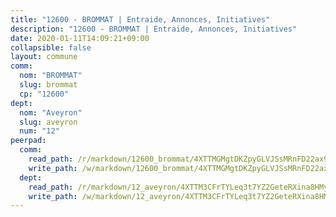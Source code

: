 ```yaml
---
title: "12600 - BROMMAT | Entraide, Annonces, Initiatives"
description: "12600 - BROMMAT | Entraide, Annonces, Initiatives"
date: 2020-01-11T14:09:21+09:00
collapsible: false
layout: commune
comm:
  nom: "BROMMAT"
  slug: brommat
  cp: "12600"
dept:
  nom: "Aveyron"
  slug: aveyron
  num: "12"
peerpad:
  comm:
    read_path: /r/markdown/12600_brommat/4XTTMGMgtDKZpyGLVJSsMRnFD22ax9NeLbvC7RLbEJfyJycWq
    write_path: /w/markdown/12600_brommat/4XTTMGMgtDKZpyGLVJSsMRnFD22ax9NeLbvC7RLbEJfyJycWq-K3TgV5nN7VYWwpZzhcNyeZMo6tJiYgUKc13TtTBsamdRs39xmTk6n3tXKcC7nEJd4AiPDfr8EMatzRVCbznz6NvUGVrLpvbQoMnEDpkGqcfwGjuc8k3w4D7JCiuCwY7yCcvVMiRB
  dept:
    read_path: /r/markdown/12_aveyron/4XTTM3CFrTYLeq3t7YZ2GeteRXina8HMy585xLdATaEm28gJq
    write_path: /w/markdown/12_aveyron/4XTTM3CFrTYLeq3t7YZ2GeteRXina8HMy585xLdATaEm28gJq-K3TgUfu3tdsvnJNzfCjLcQBm4uQ83gag77qnaAo9pjUvbpQyfAVAxJdyULKffeJFVcGHHVraYZNVQhiGBeBUKBFLy2Vr8dapgU6tQCmoJQ6dgnoqRGmK9bSxqhW9VArfxRuTPcgV
---
```


